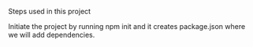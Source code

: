 Steps used in this project

Initiate the project by running npm init and it creates package.json where we will add dependencies.
